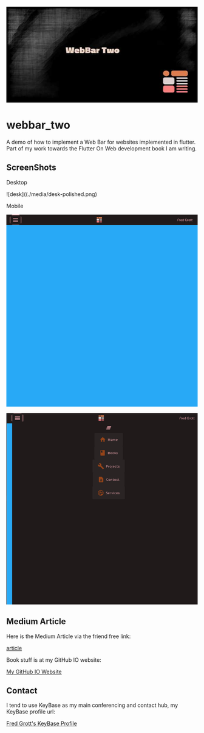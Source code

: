 ![image](./media/repo-image-header.jpg)

# webbar_two

A demo of how to implement a Web Bar for websites implemented in flutter. Part of my work towards the Flutter On Web development book I am writing.

## ScreenShots

Desktop

![desk]((./media/desk-polished.png)

Mobile

![mobile-polished-one](./media/mobile-polished-one.png)

![mobile polished two](./media/mobile-polished-two.png)

## Medium Article

Here is the Medium Article via the friend free link:

[article](https://fredgrott.medium.com/web-drawer-animation-with-webbar-1cdbb7544fd1?sk=1f9df1d5abd68138033a8294869119c2)

Book stuff is at my GitHub IO website:

[My GitHub IO Website](https://fredgrott.github.io)



## Contact

I tend to use KeyBase as my main conferencing and contact hub, my KeyBase profile url:

[Fred Grott's KeyBase Profile](https://keybase.io/fredgrott)
